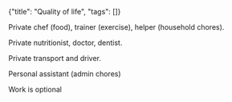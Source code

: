{"title": "Quality of life", "tags": []}

Private chef (food), trainer (exercise), helper (household chores).

Private nutritionist, doctor, dentist.

Private transport and driver.

Personal assistant (admin chores)

Work is optional

